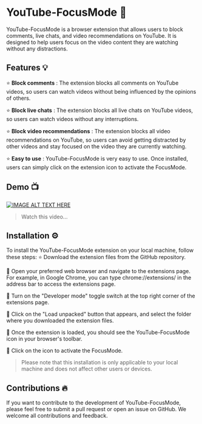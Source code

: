 # YouTube-FocusMode 🎯
YouTube-FocusMode is a browser extension that allows users to block comments, live chats, and video recommendations on YouTube. It is designed to help users focus on the video content they are watching without any distractions.

## Features 💡
:star: **Block comments** : The extension blocks all comments on YouTube videos, so users can watch videos without being influenced by the opinions of others.

:star: **Block live chats** : The extension blocks all live chats on YouTube videos, so users can watch videos without any interruptions.

:star: **Block video recommendations** : The extension blocks all video recommendations on YouTube, so users can avoid getting distracted by other videos and stay focused on the video they are currently watching.

:star: **Easy to use** : YouTube-FocusMode is very easy to use. Once installed, users can simply click on the extension icon to activate the FocusMode.

## Demo 📺
[![IMAGE ALT TEXT HERE](https://img.youtube.com/vi/5K3I_UNQJe4/0.jpg)](https://youtu.be/5K3I_UNQJe4)
> Watch this video...

## Installation ⚙️
To install the YouTube-FocusMode extension on your local machine, follow these steps:
:star: Download the extension files from the GitHub repository.

🎲 Open your preferred web browser and navigate to the extensions page. For example, in Google Chrome, you can type chrome://extensions/ in the address bar to access the extensions page.

🎲 Turn on the "Developer mode" toggle switch at the top right corner of the extensions page.

🎲 Click on the "Load unpacked" button that appears, and select the folder where you downloaded the extension files.

🎲 Once the extension is loaded, you should see the YouTube-FocusMode icon in your browser's toolbar.

🎲 Click on the icon to activate the FocusMode.

> Please note that this installation is only applicable to your local machine and does not affect other users or devices.

## Contributions 🔥
If you want to contribute to the development of YouTube-FocusMode, please feel free to submit a pull request or open an issue on GitHub. We welcome all contributions and feedback.
